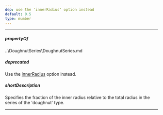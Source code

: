 ```yaml
---
dep: use the 'innerRadius' option instead
default: 0.5
type: number
---
```

---
##### propertyOf
..\DoughnutSeries\DoughnutSeries.md

##### deprecated
Use the [innerRadius](/api-reference/20%20Data%20Visualization%20Widgets/15%20dxPieChart/1%20Configuration/innerRadius.md '/Documentation/ApiReference/Data_Visualization_Widgets/dxPieChart/Configuration/#innerRadius') option instead.

##### shortDescription
Specifies the fraction of the inner radius relative to the total radius in the series of the 'doughnut' type.

---
